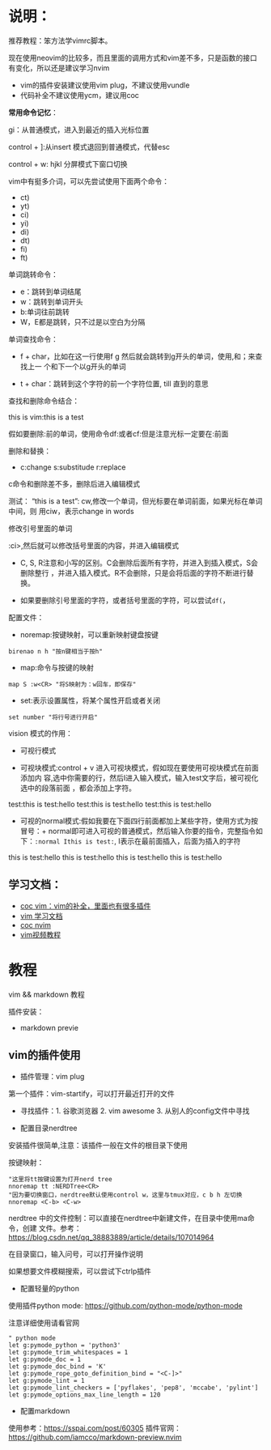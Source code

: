 # 说明：

推荐教程：笨方法学vimrc脚本。

现在使用neovim的比较多，而且里面的调用方式和vim差不多，只是函数的接口有变化，所以还是建议学习nvim

- vim的插件安装建议使用vim plug，不建议使用vundle
- 代码补全不建议使用ycm，建议用coc

**常用命令记忆**：

gi：从普通模式，进入到最近的插入光标位置

control + ]:从insert 模式退回到普通模式，代替esc

control + w: hjkl 分屏模式下窗口切换

vim中有挺多介词，可以先尝试使用下面两个命令：

- ct)
- yt)
- ci)
- yi)
- di)
- dt)
- fi)
- ft)

单词跳转命令：

- e：跳转到单词结尾
- w：跳转到单词开头
- b:单词往前跳转
- W，E都是跳转，只不过是以空白为分隔

单词查找命令：

- f + char，比如在这一行使用f g 然后就会跳转到g开头的单词，使用,和；来查找上一
  个和下一个以g开头的单词

- t + char：跳转到这个字符的前一个字符位置, till 直到的意思

查找和删除命令结合：

this is vim:this is a test

假如要删除:前的单词，使用命令df:或者cf:但是注意光标一定要在:前面


删除和替换：

- c:change s:substitude r:replace

c命令和删除差不多，删除后进入编辑模式

测试：
“this is  a test”: cw,修改一个单词，但光标要在单词前面，如果光标在单词中间，则
用ciw，表示change in words

修改引号里面的单词

<change in words>:ci>,然后就可以修改括号里面的内容，并进入编辑模式

- C, S, R注意和小写的区别。C会删除后面所有字符，并进入到插入模式，S会删除整行
  ，并进入插入模式。R不会删除，只是会将后面的字符不断进行替换。

- 如果要删除引号里面的字符，或者括号里面的字符，可以尝试`df(`，

配置文件：

- noremap:按键映射，可以重新映射键盘按键

```
birenao n h "按n键相当于按h"
```

- map:命令与按键的映射
```
map S :w<CR> "将S映射为：w回车，即保存"
```

- set:表示设置属性，将某个属性开启或者关闭

```
set number "将行号进行开启"
```


vision 模式的作用：

- 可视行模式

- 可视块模式:control + v 进入可视块模式，假如现在要使用可视块模式在前面添加内
  容,选中你需要的行，然后I进入输入模式，输入test文字后，被可视化选中的段落前面
  ，都会添加上字符。

test:this is test:hello
test:this is test:hello
test:this is test:hello

- 可视的normal模式:假如我要在下面四行前面都加上某些字符，使用方式为按冒号：+
  normal即可进入可视的普通模式，然后输入你要的指令，完整指令如下：`:normal
  Ithis is test:`, I表示在最前面插入，后面为插入的字符

this is test:hello 
this is test:hello
this is test:hello
this is test:hello

## 学习文档：

- [coc vim：vim的补全，里面也有很多插件](https://github.com/neoclide/coc.nvim/wiki/Using-coc-extensions)
- [vim 学习文档](https://github.com/wsdjeg/vim-galore-zh_cn)
- [coc nvim](https://github.com/neoclide/coc.nvim)
- [vim视频教程](https://www.imooc.com/learn/1129)

# 教程

vim && markdown 教程

插件安装：
- markdown previe

## vim的插件使用 

- 插件管理：vim plug 

第一个插件：vim-startify，可以打开最近打开的文件

- 寻找插件：1. 谷歌浏览器 2. vim awesome 3. 从别人的config文件中寻找

- 配置目录nerdtree

安装插件很简单,注意：该插件一般在文件的根目录下使用

按键映射：

```
"这里将tt按键设置为打开nerd tree
nnoremap tt :NERDTree<CR>
"因为要切换窗口，nerdtree默认使用control w，这里与tmux对应，c b h 左切换
nnoremap <C-b> <C-w>
```

nerdtree 中的文件控制：可以直接在nerdtree中新建文件，在目录中使用ma命令，创建
文件。参考：https://blog.csdn.net/qq_38883889/article/details/107014964



在目录窗口，输入问号，可以打开操作说明

如果想要文件模糊搜索，可以尝试下ctrlp插件

- 配置轻量的python

使用插件python mode: https://github.com/python-mode/python-mode

注意详细使用请看官网

```
" python mode
let g:pymode_python = 'python3'
let g:pymode_trim_whitespaces = 1
let g:pymode_doc = 1
let g:pymode_doc_bind = 'K'
let g:pymode_rope_goto_definition_bind = "<C-]>"
let g:pymode_lint = 1
let g:pymode_lint_checkers = ['pyflakes', 'pep8', 'mccabe', 'pylint']
let g:pymode_options_max_line_length = 120
```

- 配置markdown

使用参考：https://sspai.com/post/60305
插件官网：https://github.com/iamcco/markdown-preview.nvim


